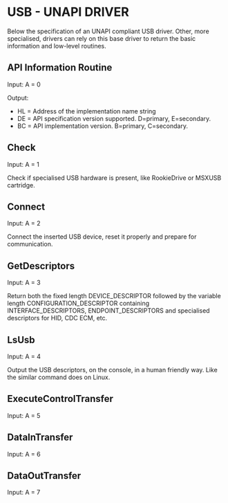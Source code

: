 # USB - UNAPI DRIVER
Below the specification of an UNAPI compliant USB driver. Other, more specialised, drivers can rely on this base driver to return the basic information and low-level routines.

## API Information Routine

Input: A = 0

Output:
* HL = Address of the implementation name string
* DE = API specification version supported. D=primary, E=secondary.
* BC = API implementation version. B=primary, C=secondary.

## Check

Input: A = 1

Check if specialised USB hardware is present, like RookieDrive or MSXUSB cartridge.

## Connect

Input: A = 2

Connect the inserted USB device, reset it properly and prepare for communication.

## GetDescriptors

Input: A = 3

Return both the fixed length DEVICE_DESCRIPTOR followed by the variable length CONFIGURATION_DESCRIPTOR containing INTERFACE_DESCRIPTORS, ENDPOINT_DESCRIPTORS and specialised descriptors for HID, CDC ECM, etc.

## LsUsb

Input: A = 4

Output the USB descriptors, on the console, in a human friendly way. Like the similar command does on Linux.

## ExecuteControlTransfer 

Input: A = 5

## DataInTransfer

Input: A = 6

## DataOutTransfer

Input: A = 7


